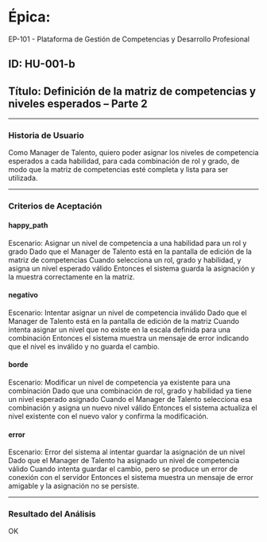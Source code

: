 # Épica: 
EP-101 - Plataforma de Gestión de Competencias y Desarrollo Profesional

## ID: HU-001-b  
## Título: Definición de la matriz de competencias y niveles esperados – Parte 2

---

### Historia de Usuario

Como Manager de Talento, quiero poder asignar los niveles de competencia esperados a cada habilidad, para cada combinación de rol y grado, de modo que la matriz de competencias esté completa y lista para ser utilizada.

---

### Criterios de Aceptación

#### happy_path
Escenario: Asignar un nivel de competencia a una habilidad para un rol y grado
Dado que el Manager de Talento está en la pantalla de edición de la matriz de competencias
Cuando selecciona un rol, grado y habilidad, y asigna un nivel esperado válido
Entonces el sistema guarda la asignación y la muestra correctamente en la matriz.

#### negativo
Escenario: Intentar asignar un nivel de competencia inválido
Dado que el Manager de Talento está en la pantalla de edición de la matriz
Cuando intenta asignar un nivel que no existe en la escala definida para una combinación
Entonces el sistema muestra un mensaje de error indicando que el nivel es inválido y no guarda el cambio.

#### borde
Escenario: Modificar un nivel de competencia ya existente para una combinación
Dado que una combinación de rol, grado y habilidad ya tiene un nivel esperado asignado
Cuando el Manager de Talento selecciona esa combinación y asigna un nuevo nivel válido
Entonces el sistema actualiza el nivel existente con el nuevo valor y confirma la modificación.

#### error
Escenario: Error del sistema al intentar guardar la asignación de un nivel
Dado que el Manager de Talento ha asignado un nivel de competencia válido
Cuando intenta guardar el cambio, pero se produce un error de conexión con el servidor
Entonces el sistema muestra un mensaje de error amigable y la asignación no se persiste.

---

### Resultado del Análisis  
OK

